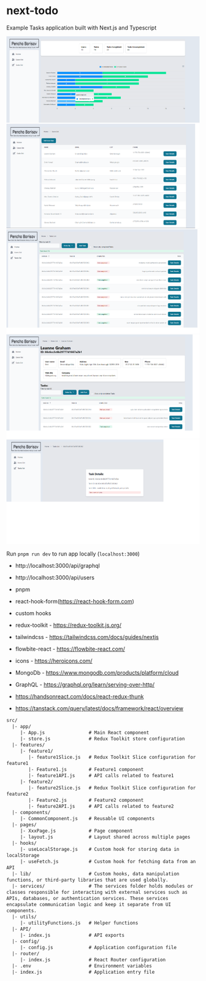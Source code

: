 # next-todo

Example Tasks application built with Next.js and Typescript

![Home](./public/images/home.png)
![Users](./public/images/users.png)
![Tasks](./public/images/tasks.png)
![User details](./public/images/user-details.png)
![Task details](./public/images/task-details.png)

Run `pnpm run dev` to run app locally (`localhost:3000`)

- http://localhost:3000/api/graphql
- http://localhost:3000/api/users

- pnpm
- react-hook-form(https://react-hook-form.com)
- custom hooks
- redux-toolkit - https://redux-toolkit.js.org/
- tailwindcss - https://tailwindcss.com/docs/guides/nextjs
- flowbite-react - https://flowbite-react.com/
- icons - https://heroicons.com/
- MongoDb - https://www.mongodb.com/products/platform/cloud
- GraphQL - https://graphql.org/learn/serving-over-http/
- https://handsonreact.com/docs/react-redux-thunk
- https://tanstack.com/query/latest/docs/framework/react/overview

```
src/
  |- app/
     |- App.js                # Main React component
     |- store.js              # Redux Toolkit store configuration
  |- features/
     |- feature1/
        |- feature1Slice.js   # Redux Toolkit Slice configuration for feature1
        |- Feature1.js        # Feature1 component
        |- feature1API.js     # API calls related to feature1
     |- feature2/
        |- feature2Slice.js   # Redux Toolkit Slice configuration for feature2
        |- Feature2.js        # Feature2 component
        |- feature2API.js     # API calls related to feature2
  |- components/
     |- CommonComponent.js    # Reusable UI components
  |- pages/
     |- XxxPage.js            # Page component
     |- layout.js             # Layout shared across multiple pages
  |- hooks/
     |- useLocalStorage.js    # Custom hook for storing data in localStorage
     |- useFetch.js           # Custom hook for fetching data from an API
  |- lib/                     # Custom hooks, data manipulation functions, or third-party libraries that are used globally.
  |- services/                # The services folder holds modules or classes responsible for interacting with external services such as APIs, databases, or authentication services. These services encapsulate communication logic and keep it separate from UI components.
  |- utils/
     |- utilityFunctions.js   # Helper functions
  |- API/
     |- index.js              # API exports
  |- config/
     |- config.js             # Application configuration file
  |- router/
     |- index.js              # React Router configuration
  |- .env                     # Environment variables
  |- index.js                 # Application entry file
```
